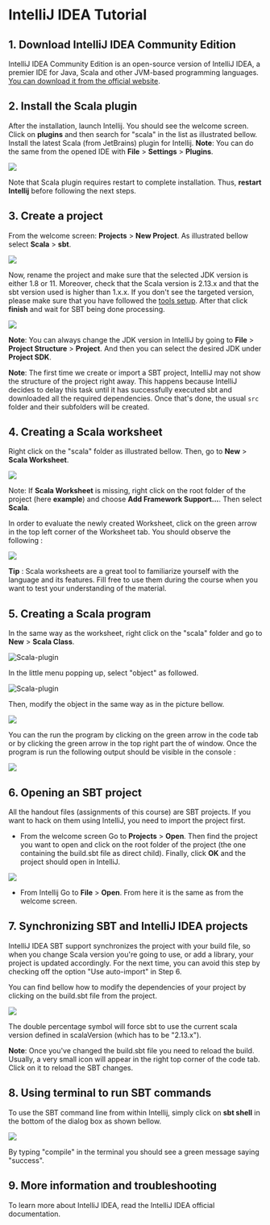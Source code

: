 # IntelliJ IDEA Tutorial

## **1. Download IntelliJ IDEA Community Edition**

IntelliJ IDEA Community Edition is an open-source version of IntelliJ IDEA, a premier IDE for Java, Scala and other JVM-based programming languages. [You can download it from the official website](https://www.jetbrains.com/idea/download).

## **2. Install the Scala plugin**
After the installation, launch Intellij. You should see the welcome screen. Click on **plugins** and then search for "scala" in the list as illustrated bellow. Install the latest Scala (from JetBrains) plugin for Intellij.
**Note**: You can do the same from the opened IDE with **File** > **Settings** > **Plugins**.  

![](./intellij-tutorial-images/scala-plugin.png)

Note that Scala plugin requires restart to complete installation. Thus, **restart Intellij** before following the next steps.

## **3. Create a project**
From the welcome screen: **Projects** > **New Project**. As illustrated bellow select **Scala** > **sbt**.

![](./intellij-tutorial-images/create-project-1.png)

Now, rename the project and make sure that the selected JDK version is either 1.8 or 11. Moreover, check that the Scala version is 2.13.x and that the sbt version used is higher than 1.x.x. If you don't see the targeted version, please make sure that you have followed the [tools setup](https://www.coursera.org/learn/progfun1/supplement/BNOBK/tools-setup-please-read). After that click **finish** and wait for SBT being done processing.


![](./intellij-tutorial-images/create-project-2.png)

**Note**: You can always change the JDK version in IntelliJ by going to **File** > **Project Structure** > **Project**. And then you can select the desired JDK under **Project SDK**.
 
**Note**: The first time we create or import a SBT project, IntelliJ may not show the structure of the project right away. This happens because IntelliJ decides to delay this task until it has successfully executed sbt and downloaded all the required dependencies. Once that's done, the usual `src` folder and their subfolders will be created.

## **4. Creating a Scala worksheet**
Right click on the "scala" folder as illustrated bellow. Then, go to **New** > **Scala Worksheet**.

![](./intellij-tutorial-images/worksheet-1.png)

Note: If **Scala Worksheet** is missing, right click on the root folder of the project (here **example**) and choose **Add Framework Support...**. Then select **Scala**.

In order to evaluate the newly created Worksheet, click on the green arrow in the top left corner of the Worksheet tab. You should observe the following :

![](./intellij-tutorial-images/worksheet-2.png)

**Tip** : Scala worksheets are a great tool to familiarize yourself with the language and its features. Fill free to use them during the course when you want to test your understanding of the material.  


## **5. Creating a Scala program**

In the same way as the worksheet, right click on the "scala" folder and go to **New** > **Scala Class**.

![Scala-plugin](./intellij-tutorial-images/class-1.png)

In the little menu popping up, select "object" as followed.

![Scala-plugin](./intellij-tutorial-images/class-2.png)

Then, modify the object in the same way as in the picture bellow.

![](./intellij-tutorial-images/class-3.png)

You can the run the program by clicking on the green arrow in the code tab or by clicking the green arrow in the top right part the of window.
Once the program is run the following output should be visible in the console :

![](./intellij-tutorial-images/class-4.png)

## **6. Opening an SBT project**
All the handout files (assignments of this course) are SBT projects. If you want to hack on them using IntelliJ, you need to import the project first.

* From the welcome screen
Go to **Projects** > **Open**. Then find the project you want to open and click on the root folder of the project (the one containing the build.sbt file as direct child). Finally, click **OK** and the project should open in IntelliJ. 

![](./intellij-tutorial-images/open-1.png)

* From Intellij
Go to **File** > **Open**. From here it is the same as from the welcome screen.

## **7. Synchronizing SBT and IntelliJ IDEA projects**

IntelliJ  IDEA SBT support synchronizes the project with your build file, so when you change Scala version you're going to use, or add a library, your project is updated accordingly. For the next time, you can avoid this step by checking off the option "Use auto-import" in Step 6.

You can find bellow how to modify the dependencies of your project by clicking on the build.sbt file from the project.

![](./intellij-tutorial-images/dependencies-1.png)

The double percentage symbol will force sbt to use the current scala version defined in scalaVersion (which has to be "2.13.x").

**Note**: Once you've changed the build.sbt file you need to reload the build. Usually, a very small icon will appear in the right top corner of the code tab. Click on it to reload the SBT changes.

## **8. Using terminal to run SBT commands**

To use the SBT command line from within Intellij, simply click on **sbt shell** in the bottom of the dialog box as shown bellow.

![](./intellij-tutorial-images/shell-1.png)

By typing "compile" in the terminal you should see a green message saying "success".

## **9. More information and troubleshooting**

To learn more about IntelliJ IDEA, read the IntelliJ IDEA official documentation.
